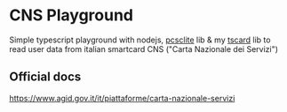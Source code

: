 # CNS Playground
Simple typescript playground with nodejs, [pcsclite](https://github.com/santigimeno/node-pcsclite) lib & my [tscard](https://github.com/lewixlabs/TsCard) lib to read user data from italian smartcard CNS ("Carta Nazionale dei Servizi")

## Official docs
https://www.agid.gov.it/it/piattaforme/carta-nazionale-servizi
